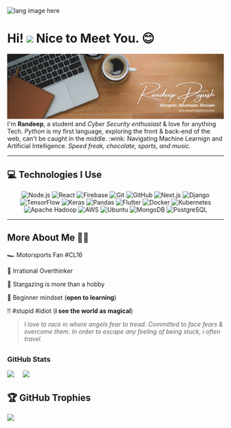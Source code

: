 <p align="left"><img width=15%" src="https://github.com/alansmathew/alansmathew/raw/master/lang.gif" alt="lang image here" /></p>

# Hi! <img src="https://media.giphy.com/media/hvRJCLFzcasrR4ia7z/giphy.gif" width="30px"> Nice to Meet You. :blush:

<img src="https://github.com/ranpy13/ranpy13/blob/main/banner2.png" alt="banner that says ranpy13 - code newbie always. content curator. contributing for good alongside an motorsport fan"> 
I'm <b>Randeep</b>, a student and <em>Cyber Security enthusiast</em> & love for anything Tech. <i>Python</i> is my first language, exploring the front & back-end of the web, can't be caught in the middle. :wink: Navigating Machine Learnign and Artificial Intelligence. <i>Speed freak, chocolate, sports, and music.</i>

---

## 💻 Technologies I Use

<div align="center">
  <img src="https://img.shields.io/badge/Node.js-339933?style=for-the-badge&logo=node-dot-js&logoColor=white" alt="Node.js" style="animation:bounce 2s infinite;" />
  <img src="https://img.shields.io/badge/React-20232A?style=for-the-badge&logo=react&logoColor=61DAFB" alt="React" style="animation:bounce 2.1s infinite;" />
  <img src="https://img.shields.io/badge/Firebase-FFCA28?style=for-the-badge&logo=firebase&logoColor=black" alt="Firebase" style="animation:bounce 2.2s infinite;" />
  <img src="https://img.shields.io/badge/Git-F05032?style=for-the-badge&logo=git&logoColor=white" alt="Git" style="animation:bounce 2.3s infinite;" />
  <img src="https://img.shields.io/badge/GitHub-181717?style=for-the-badge&logo=github&logoColor=white" alt="GitHub" style="animation:bounce 2.4s infinite;" />
  <img src="https://img.shields.io/badge/Next.js-000000?style=for-the-badge&logo=next.js&logoColor=white" alt="Next.js" style="animation:bounce 2.5s infinite;" />
  <img src="https://img.shields.io/badge/Django-092E20?style=for-the-badge&logo=django&logoColor=white" alt="Django" style="animation:bounce 2.6s infinite;" />
  <img src="https://img.shields.io/badge/TensorFlow-FF6F00?style=for-the-badge&logo=tensorflow&logoColor=white" alt="TensorFlow" style="animation:bounce 2.7s infinite;" />
  <img src="https://img.shields.io/badge/Keras-D00000?style=for-the-badge&logo=keras&logoColor=white" alt="Keras" style="animation:bounce 2.8s infinite;" />
  <img src="https://img.shields.io/badge/Pandas-150458?style=for-the-badge&logo=pandas&logoColor=white" alt="Pandas" style="animation:bounce 2.9s infinite;" />
  <img src="https://img.shields.io/badge/Flutter-02569B?style=for-the-badge&logo=flutter&logoColor=white" alt="Flutter" style="animation:bounce 3s infinite;" />
  <img src="https://img.shields.io/badge/Docker-2496ED?style=for-the-badge&logo=docker&logoColor=white" alt="Docker" style="animation:bounce 3.1s infinite;" />
  <img src="https://img.shields.io/badge/Kubernetes-326CE5?style=for-the-badge&logo=kubernetes&logoColor=white" alt="Kubernetes" style="animation:bounce 3.2s infinite;" />
  <img src="https://img.shields.io/badge/Apache%20Hadoop-66CCFF?style=for-the-badge&logo=apache-hadoop&logoColor=black" alt="Apache Hadoop" style="animation:bounce 3.3s infinite;" />
  <img src="https://img.shields.io/badge/AWS-232F3E?style=for-the-badge&logo=amazon-aws&logoColor=white" alt="AWS" style="animation:bounce 3.4s infinite;" />
  <img src="https://img.shields.io/badge/Ubuntu-E95420?style=for-the-badge&logo=ubuntu&logoColor=white" alt="Ubuntu" style="animation:bounce 3.5s infinite;" />
  <img src="https://img.shields.io/badge/MongoDB-47A248?style=for-the-badge&logo=mongodb&logoColor=white" alt="MongoDB" style="animation:bounce 3.6s infinite;" />
  <img src="https://img.shields.io/badge/PostgreSQL-336791?style=for-the-badge&logo=postgresql&logoColor=white" alt="PostgreSQL" style="animation:bounce 3.7s infinite;" />
</div>

---

## More About Me 👨‍🚀

🏎️ Motorsports Fan #CL16

🤔 Irrational Overthinker

🌃 Stargazing is more than a hobby

🍏 Beginner mindset (**open to learning**)

‼️ #stupid #idiot (**i see the world as magical**)


>*I love to race in where angels fear to tread. Committed to face fears & overcome them. In order to escape any feeling of being stuck, i often travel.*


## <h3 align="left">GitHub Stats</h3>

<span style = "text-align: center;">
<img src="https://github-readme-stats.vercel.app/api?username=ranpy13&count_private=true&include_all_commits=true&show_icons=true&title_color=007bff&text_color=e7e7e7&icon_color=007bff&bg_color=171c28" />
  &nbsp; 
  &nbsp;
<img src="https://github-readme-stats.vercel.app/api/top-langs/?username=ranpy13&layout=compact&title_color=007bff&text_color=e7e7e7&icon_color=007bff&bg_color=171c28" height=196  />
</span>
  
## 🏆 GitHub Trophies

![](https://github-profile-trophy.vercel.app/?username=ranpy13&theme=discord&no-frame=true&no-bg=false&margin-w=4)



